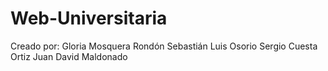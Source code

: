 # Web-Universitaria
Creado por: Gloria Mosquera Rondón  Sebastián Luis Osorio  Sergio Cuesta Ortiz  Juan David Maldonado
